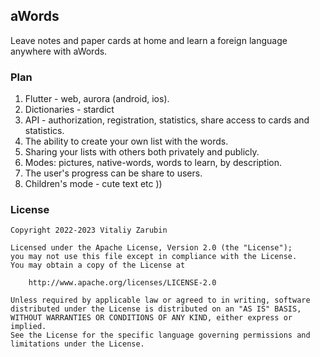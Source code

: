 aWords
---

Leave notes and paper cards at home and learn a foreign language anywhere with aWords.

### Plan

1. Flutter - web, aurora (android, ios).
2. Dictionaries - stardict
3. API - authorization, registration, statistics, share access to cards and statistics.
4. The ability to create your own list with the words.
5. Sharing your lists with others both privately and publicly.
6. Modes: pictures, native-words, words to learn, by description.
7. The user's progress can be share to users.
8. Children's mode - cute text etc ))

### License

```
Copyright 2022-2023 Vitaliy Zarubin

Licensed under the Apache License, Version 2.0 (the "License");
you may not use this file except in compliance with the License.
You may obtain a copy of the License at

    http://www.apache.org/licenses/LICENSE-2.0

Unless required by applicable law or agreed to in writing, software
distributed under the License is distributed on an "AS IS" BASIS,
WITHOUT WARRANTIES OR CONDITIONS OF ANY KIND, either express or implied.
See the License for the specific language governing permissions and
limitations under the License.
```